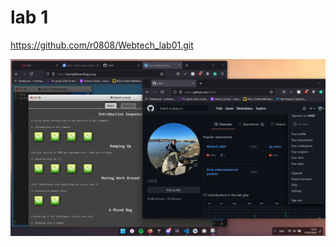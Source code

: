 # lab 1

https://github.com/r0808/Webtech_lab01.git

![proof of completion](lab_01_ProofOfCompletion.png)
